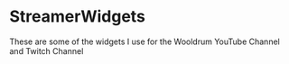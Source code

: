 # StreamerWidgets
These are some of the widgets I use for the Wooldrum YouTube Channel and Twitch Channel
